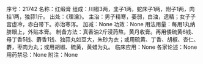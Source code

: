 序号：21742
名称：红缎膏
组成：川椒3两，韭子1两，蛇床子1两，附子1两，肉挂1两，独蒜1斤。
出处：《理瀹》。
主治：男子精寒，萎弱，白浊，遗精；女子子宫虚冷，赤白带下。亦治寒泻。
加减：None
功效：None
用法用量：每用1丸纳脐眼上，外贴本膏。
制备方法：真香油2斤浸药熬，黄丹收膏。再用倭硫黄6钱、母丁香5钱、麝香1钱、独蒜丸如豆大，朱砂为衣；或用硫黄、丁香、胡椒、杏仁、麝，枣肉为丸；或用胡椒、硫黄，黄蜡为丸。
临床应用：None
各家论述：None
用药禁忌：None
附注：None
